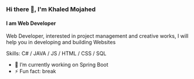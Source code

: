 ### Hi there 👋, I'm Khaled Mojahed
#### I am Web Developer
Web Developer, interested in project management and creative works, I will help you in developing and building Websites 

Skills: C# / JAVA / JS / HTML / CSS / SQL

- 🔭 I’m currently working on Spring Boot 
- ⚡ Fun fact: break 

